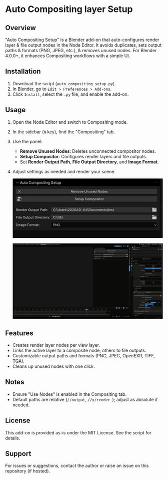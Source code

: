 # Auto Compositing layer Setup

## Overview
"Auto Compositing Setup" is a Blender add-on that auto-configures render layer & file output nodes in the Node Editor. It avoids duplicates, sets output paths & formats (PNG, JPEG, etc.), & removes unused nodes. For Blender 4.0.0+, it enhances Compositing workflows with a simple UI.


## Installation
1. Download the script (`auto_compositing_setup.py`).
2. In Blender, go to `Edit > Preferences > Add-ons`.
3. Click `Install`, select the `.py` file, and enable the add-on.

## Usage
1. Open the Node Editor and switch to Compositing mode.
2. In the sidebar (`N` key), find the "Compositing" tab.
3. Use the panel:
   - **Remove Unused Nodes**: Deletes unconnected compositor nodes.
   - **Setup Compositor**: Configures render layers and file outputs.
   - Set **Render Output Path**, **File Output Directory**, and **Image Format**.
4. Adjust settings as needed and render your scene.

   ![Panel Screenshot](panel.png)

   ![Node Setup Example](image.gif)

## Features
- Creates render layer nodes per view layer.
- Links the active layer to a composite node; others to file outputs.
- Customizable output paths and formats (PNG, JPEG, OpenEXR, TIFF, TGA).
- Cleans up unused nodes with one click.

## Notes
- Ensure "Use Nodes" is enabled in the Compositing tab.
- Default paths are relative (`//output`, `//x/render_`); adjust as absolute if needed.

## License
This add-on is provided as-is under the MIT License. See the script for details.

## Support
For issues or suggestions, contact the author or raise an issue on this repository (if hosted).

